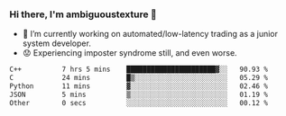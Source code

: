 ### Hi there, I'm ambiguoustexture 👋

<!--
**ambiguoustexture/ambiguoustexture** is a ✨ _special_ ✨ repository because its `README.md` (this file) appears on your GitHub profile.

Here are some ideas to get you started:
-->
- 🔭 I’m currently working on automated/low-latency trading as a junior system developer.
- :worried: Experiencing imposter syndrome still, and even worse.

<!--START_SECTION:waka-->

```txt
C++          7 hrs 5 mins    ██████████████████████▓░░   90.93 %
C            24 mins         █▒░░░░░░░░░░░░░░░░░░░░░░░   05.29 %
Python       11 mins         ▓░░░░░░░░░░░░░░░░░░░░░░░░   02.46 %
JSON         5 mins          ▒░░░░░░░░░░░░░░░░░░░░░░░░   01.19 %
Other        0 secs          ░░░░░░░░░░░░░░░░░░░░░░░░░   00.12 %
```

<!--END_SECTION:waka-->

